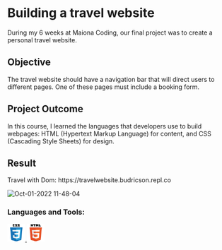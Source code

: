 <h1 align="left">Building a travel website</h1>

During my 6 weeks at Maiona Coding, our final project was to create a personal travel website.


<h2>Objective </h2>
The travel website should have a navigation bar that will direct users to different pages. One of these pages must include a booking form.

<h2>Project Outcome </h2>
In this course, I learned the languages that developers use to build webpages:
HTML (Hypertext Markup Language) for content, and CSS (Cascading Style Sheets) for design.

<h2>Result</h2>
Travel with Dom: https://travelwebsite.budricson.repl.co


![Oct-01-2022 11-48-04](https://user-images.githubusercontent.com/84242815/193405993-87aa086c-83ac-446c-9c28-dcab56347d19.gif)




<h3 align="left">Languages and Tools:</h3>
<p align="left"> <a href="https://www.w3schools.com/css/" target="_blank" rel="noreferrer"> <img src="https://raw.githubusercontent.com/devicons/devicon/master/icons/css3/css3-original-wordmark.svg" alt="css3" width="40" height="40"/> </a> <a href="https://www.w3.org/html/" target="_blank" rel="noreferrer"> <img src="https://raw.githubusercontent.com/devicons/devicon/master/icons/html5/html5-original-wordmark.svg" alt="html5" width="40" height="40"/> </a> </p>
